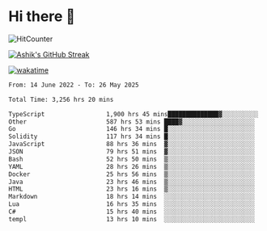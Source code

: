 # Hi there 👋

![HitCounter](https://hits.seeyoufarm.com/api/count/incr/badge.svg?url=https%3A%2F%2Fgithub.com%2Fashrhmn1212%2Fhit-counter)

<!-- ![Contribution Graph](https://github-readme-activity-graph.cyclic.app/graph?username=ashrhmn) -->


<!-- [![Top Langs](https://github-readme-stats.vercel.app/api/top-langs/?username=ashrhmn&layout=compact&theme=synthwave&langs_count=10&card_width=445)](https://github.com/anuraghazra/github-readme-stats) -->

[![Ashik's GitHub Streak](https://github-readme-streak-stats.herokuapp.com/?user=ashrhmn&theme=blood&fire=DD7F1C&background=151515&dates=9f9f9f&border=DD2727)](https://git.io/streak-stats)

<!-- ![Ashik's GitHub stats](https://github-readme-stats.vercel.app/api/?username=ashrhmn&show_icons=true&title_color=fff&icon_color=79ff97&text_color=9f9f9f&bg_color=151515) -->

[![wakatime](https://wakatime.com/badge/user/3df86613-ba63-4631-8e65-0ff18e7becad.svg)](https://wakatime.com/@3df86613-ba63-4631-8e65-0ff18e7becad)

<!--START_SECTION:waka-->

```txt
From: 14 June 2022 - To: 26 May 2025

Total Time: 3,256 hrs 20 mins

TypeScript                 1,900 hrs 45 mins██████████████▓░░░░░░░░░░   58.38 %
Other                      587 hrs 53 mins ████▓░░░░░░░░░░░░░░░░░░░░   18.06 %
Go                         146 hrs 34 mins █░░░░░░░░░░░░░░░░░░░░░░░░   04.50 %
Solidity                   117 hrs 34 mins █░░░░░░░░░░░░░░░░░░░░░░░░   03.61 %
JavaScript                 88 hrs 36 mins  ▓░░░░░░░░░░░░░░░░░░░░░░░░   02.72 %
JSON                       79 hrs 51 mins  ▓░░░░░░░░░░░░░░░░░░░░░░░░   02.45 %
Bash                       52 hrs 50 mins  ▒░░░░░░░░░░░░░░░░░░░░░░░░   01.62 %
YAML                       28 hrs 26 mins  ▒░░░░░░░░░░░░░░░░░░░░░░░░   00.87 %
Docker                     25 hrs 56 mins  ▒░░░░░░░░░░░░░░░░░░░░░░░░   00.80 %
Java                       23 hrs 46 mins  ▒░░░░░░░░░░░░░░░░░░░░░░░░   00.73 %
HTML                       23 hrs 16 mins  ▒░░░░░░░░░░░░░░░░░░░░░░░░   00.71 %
Markdown                   18 hrs 14 mins  ░░░░░░░░░░░░░░░░░░░░░░░░░   00.56 %
Lua                        16 hrs 35 mins  ░░░░░░░░░░░░░░░░░░░░░░░░░   00.51 %
C#                         15 hrs 40 mins  ░░░░░░░░░░░░░░░░░░░░░░░░░   00.48 %
templ                      13 hrs 10 mins  ░░░░░░░░░░░░░░░░░░░░░░░░░   00.40 %
```

<!--END_SECTION:waka-->


<!--### Most Used Languages 
<img src="https://wakatime.com/share/@ashrhmn/24ecb986-5bf8-4607-af7f-0aab08908d8c.png" />

### Favourite Tools
<img src="https://wakatime.com/share/@ashrhmn/f4e08015-f3bc-460a-9228-95a3ba11c604.png" />-->

